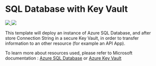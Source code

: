 # SQL Database with Key Vault

<a href="https%3A%2F%2Fraw.githubusercontent.com%2FMaximeBlaise%2FWiki%2Fmaster%2FAzure%2FArm%2Fsqldatabase-with-keyvault%2Fazuredeploy.json" target="_blank">
    <img src="http://azuredeploy.net/deploybutton.png"/>
</a>

<a href="http://armviz.io/#/?load=https%3A%2F%2Fraw.githubusercontent.com%2FMaximeBlaise%2FWiki%2Fmaster%2FAzure%2FArm%2Fsqldatabase-with-keyvault%2Fazuredeploy.json" target="_blank">
    <img src="http://armviz.io/visualizebutton.png"/>
</a>

This template will deploy an instance of Azure SQL Database, and after store Connection String in a secure Key Vault, in order to transfer information to an other resource (for example an API App).

To learn more about resources used, please refer to Microsoft documentation : [Azure SQL Database](https://docs.microsoft.com/en-us/azure/sql-database/) or [Azure Key Vault](https://docs.microsoft.com/en-us/azure/key-vault/)
